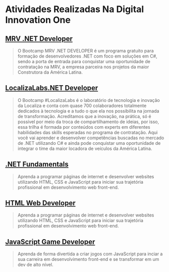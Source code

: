 # Atividades Realizadas Na Digital Innovation One

## [MRV .NET Developer](https://github.com/JefersonMelo/07-DIO/tree/master/01-MRV)

>O Bootcamp MRV .NET DEVELOPER é um programa gratuito para formação de desenvolvedores .NET com foco em soluções em C#, sendo a porta de entrada para conquistar uma oportunidade de contratação na MRV, a empresa parceira nos projetos da maior Construtora da América Latina.

## [LocalizaLabs.NET Developer](https://github.com/JefersonMelo/07-DIO/tree/master/02-LocalizaLabs)

>O Bootcamp #LocalizaLabs é o laboratório de tecnologia e inovação da Localiza e conta com quase 700 colaboradores totalmente dedicados à tecnologia e a tudo o que ela nos possibilita na jornada de transformação. Acreditamos que a inovação, na prática, só é possível por meio da troca de compartilhamento de ideias, por isso, essa trilha é formada por conteúdos com experts em diferentes habilidades das skills esperadas no programa de contratação. Aqui você vai aprender e desenvolver competências buscadas no mercado de .NET utilizando C# e ainda pode conquistar uma oportunidade de integrar o time da maior locadora de veículos da América Latina.

## [.NET Fundamentals](https://github.com/JefersonMelo/07-DIO/tree/master/03-.Net_Fundamentals)

>Aprenda a programar páginas de internet e desenvolver websites utilizando HTML, CSS e JavaScript para iniciar sua trajetória profissional em desenvolvimento web front-end.

## [HTML Web Developer](https://github.com/JefersonMelo/07-DIO/tree/master/04-HTML-Web-Developer)

>Aprenda a programar páginas de internet e desenvolver websites utilizando HTML, CSS e JavaScript para iniciar sua trajetória profissional em desenvolvimento web front-end.

## [JavaScript Game Developer](https://github.com/JefersonMelo/07-DIO/tree/master/05-JavaScript-Game-Developer)

>Aprenda de forma divertida a criar jogos com JavaScript para inciar a sua carreira em desenvolvimento front-end e se transformar em um dev de alto nível.
